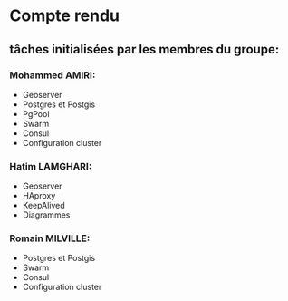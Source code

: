 # Compte rendu 
## tâches initialisées par les membres du groupe:

 ### Mohammed AMIRI:
  * Geoserver 
  * Postgres et Postgis
  * PgPool
  * Swarm
  * Consul
  * Configuration cluster

 ### Hatim LAMGHARI:
  * Geoserver 
  * HAproxy
  * KeepAlived
  * Diagrammes

 ### Romain MILVILLE:
  * Postgres et Postgis
  * Swarm 
  * Consul 
  * Configuration cluster
